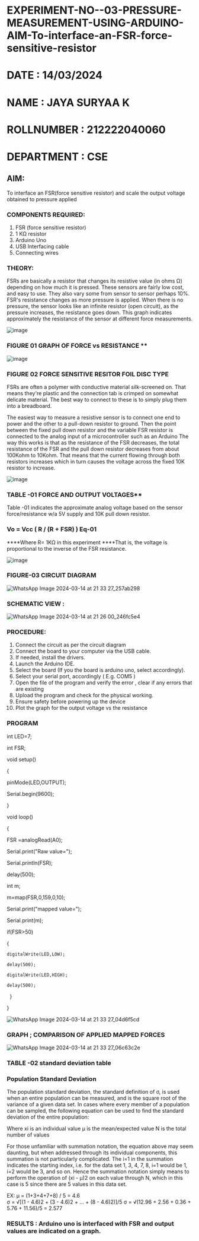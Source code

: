 # EXPERIMENT-NO--03-PRESSURE-MEASUREMENT-USING-ARDUINO-AIM-To-interface-an-FSR-force-sensitive-resistor

# DATE : 14/03/2024
# NAME : JAYA SURYAA K
# ROLLNUMBER : 212222040060
# DEPARTMENT : CSE
## AIM: 
To interface an FSR(force sensitive resistor) and scale the output voltage obtained to pressure applied 
 
### COMPONENTS REQUIRED:
1.	FSR  (force sensitive resistor)
2.	1 KΩ resistor 
3.	Arduino Uno 
4.	USB Interfacing cable 
5.	Connecting wires 


### THEORY: 
FSRs are basically a resistor that changes its resistive value (in ohms Ω) depending on how much it is pressed. These sensors are fairly low cost, and easy to use. They also vary some from sensor to sensor perhaps 10%. FSR's resistance changes as more pressure is applied. When there is no pressure, the sensor looks like an infinite resistor (open circuit), as the pressure increases, the resistance goes down. This graph indicates approximately the resistance of the sensor at different force measurements.
 

![image](https://user-images.githubusercontent.com/36288975/163532939-d6888ae1-4068-4d83-86a7-fc4c32d5179e.png)

### FIGURE 01 GRAPH OF FORCE vs RESISTANCE **




![image](https://user-images.githubusercontent.com/36288975/163532957-82d57567-a1c3-48c5-8a87-7ea66d6fca49.png)




### FIGURE 02 FORCE SENSITIVE RESITOR FOIL DISC TYPE  

FSRs are often a polymer with conductive material silk-screened on. That means they're plastic and the connection tab is crimped on somewhat delicate material. The best way to connect to these is to simply plug them into a breadboard.

The easiest way to measure a resistive sensor is to connect one end to power and the other to a pull-down resistor to ground. Then the point between the fixed pull down resistor and the variable FSR resistor is connected to the analog input of a microcontroller such as an Arduino The way this works is that as the resistance of the FSR decreases, the total resistance of the FSR and the pull down resistor decreases from about 100Kohm to 10Kohm. That means that the current flowing through both resistors increases which in turn causes the voltage across the fixed 10K resistor to increase.

 ![image](https://user-images.githubusercontent.com/36288975/163532972-2b909551-12c9-485d-adb1-d1e988d557bd.png)

### TABLE -01 FORCE AND OUTPUT VOLTAGES**
	
  Table -01 indicates the approximate analog voltage based on the sensor force/resistance w/a 5V supply and 10K pull down resistor.

### Vo = Vcc ( R / (R + FSR) )								Eq-01

****Where R= 1KΩ in this experiment 
****That is, the voltage is proportional to the inverse of the FSR resistance.










![image](https://user-images.githubusercontent.com/36288975/163532979-a2a5cb5c-f495-442c-843e-bebb82737a35.png)



### FIGURE-03 CIRCUIT DIAGRAM
![WhatsApp Image 2024-03-14 at 21 33 27_257ab298](https://github.com/KjayasuryaaGkarunagaran/EXPERIMENT-NO--04-PRESSURE-MEASUREMENT-USING-ARDUINO-AIM-To-interface-an-FSR-force-sensitive-resist/assets/119476217/96c9828e-dae1-4f01-a8bf-3e88f21402be)
### SCHEMATIC VIEW :
![WhatsApp Image 2024-03-14 at 21 26 00_246fc5e4](https://github.com/KjayasuryaaGkarunagaran/EXPERIMENT-NO--04-PRESSURE-MEASUREMENT-USING-ARDUINO-AIM-To-interface-an-FSR-force-sensitive-resist/assets/119476217/93c97768-ce1e-4f5d-b0ae-643fad61f46b)


### PROCEDURE:
1.	Connect the circuit as per the circuit diagram 
2.	Connect the board to your computer via the USB cable.
3.	If needed, install the drivers.
4.	Launch the Arduino IDE.
5.	Select the board (If you the board is arduino uno, select accordingly).
6.	Select your serial port, accordingly ( E.g. COM5 )
7.	Open the file of the program  and verify the error , clear if any errors that are existing 
8.	Upload the program and check for the physical working. 
9.	Ensure safety before powering up the device 
10.	Plot the graph for the output voltage vs the resistance 


### PROGRAM 
int LED=7;

int FSR;

void setup()

{

  pinMode(LED,OUTPUT);
  
  Serial.begin(9600);

}

void loop()

{

  FSR =analogRead(A0);
  
  Serial.print("Raw value=");
  
  Serial.println(FSR);
  
  delay(500);
  
  int m;
  
  m=map(FSR,0,159,0,10);
  
  Serial.print("mapped value=");
  
  Serial.print(m);
  
  if(FSR>50)
  
  
  {
  
    digitalWrite(LED,LOW);
    
    delay(500);
    
    digitalWrite(LED,HIGH);
    
    delay(500);
  }
  
}

![WhatsApp Image 2024-03-14 at 21 33 27_04d6f5cd](https://github.com/KjayasuryaaGkarunagaran/EXPERIMENT-NO--04-PRESSURE-MEASUREMENT-USING-ARDUINO-AIM-To-interface-an-FSR-force-sensitive-resist/assets/119476217/5890e080-0497-4838-a45e-ac8281d28f05)
### GRAPH ; COMPARISON OF APPLIED MAPPED FORCES
![WhatsApp Image 2024-03-14 at 21 33 27_06c63c2e](https://github.com/KjayasuryaaGkarunagaran/EXPERIMENT-NO--04-PRESSURE-MEASUREMENT-USING-ARDUINO-AIM-To-interface-an-FSR-force-sensitive-resist/assets/119476217/7df3ca60-31f8-41f9-bf6b-e41418c7e614)


### TABLE -02 standard deviation table 
### Population Standard Deviation
The population standard deviation, the standard definition of σ, is used when an entire population can be measured, and is the square root of the variance of a given data set. In cases where every member of a population can be sampled, the following equation can be used to find the standard deviation of the entire population:



Where
xi is an individual value
μ is the mean/expected value
N is the total number of values

For those unfamiliar with summation notation, the equation above may seem daunting, but when addressed through its individual components, this summation is not particularly complicated. The i=1 in the summation indicates the starting index, i.e. for the data set 1, 3, 4, 7, 8, i=1 would be 1, i=2 would be 3, and so on. Hence the summation notation simply means to perform the operation of (xi - μ)2 on each value through N, which in this case is 5 since there are 5 values in this data set.

EX:           μ = (1+3+4+7+8) / 5 = 4.6        
σ = √[(1 - 4.6)2 + (3 - 4.6)2 + ... + (8 - 4.6)2)]/5
σ = √(12.96 + 2.56 + 0.36 + 5.76 + 11.56)/5 = 2.577















### RESULTS : Arduino uno is interfaced with FSR and output values are indicated on a graph.
